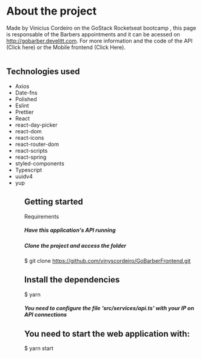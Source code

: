 <h1> About the project </h1>

Made by Vinicius Cordeiro on the GoStack Rocketseat bootcamp , this page is responsable of the Barbers appointments and it can be acessed on http://gobarber.develitt.com. For more information and the code of the API (Click here) or the Mobile frontend (Click Here).

<img src="https://arquivos-gobarber.s3.eu-west-2.amazonaws.com/Logon.png" alt="" />

<h2> Technologies used </h2>

<ul>
  <li>Axios</li>
  <li>Date-fns</li>
  <li>Polished</li>
  <li>Eslint</li>
  <li>Prettier</li>
  <li>React</li>
  <li>react-day-picker</li>
  <li>react-dom</li>
  <li>react-icons</li>
  <li>react-router-dom</li>
  <li>react-scripts</li>
  <li>react-spring</li>
  <li>styled-components</li>
  <li>Typescript</li>
  <li>uuidv4</li>
  <li>yup</li>
<ul>

<h2>Getting started</h2>

Requirements

<h5>Have this application's API running</h5>

<h5>Clone the project and access the folder</h5>

$ git clone https://github.com/vinyscordeiro/GoBarberFrontend.git 

<h2>Install the dependencies</h2>
$ yarn

<h5>You need to configure the file 'src/services/api.ts' with your IP on API connections</h5>

<h2>You need to start the web application with:</h2>
$ yarn start

